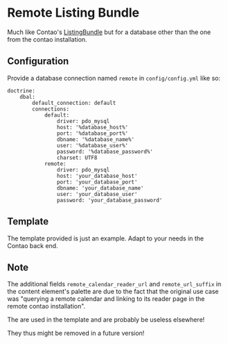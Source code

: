 # Remote Listing Bundle

Much like Contao's [ListingBundle](https://github.com/contao/contao/tree/4.x/listing-bundle)
but for a database other than the one from the contao installation.

## Configuration

Provide a database connection named `remote` in `config/config.yml` like so:
```
doctrine:
    dbal:
        default_connection: default
        connections:
            default:
                driver: pdo_mysql
                host: '%database_host%'
                port: '%database_port%'
                dbname: '%database_name%'
                user: '%database_user%'
                password: '%database_password%'
                charset: UTF8
            remote:
                driver: pdo_mysql
                host: 'your_database_host'
                port: 'your_database_port'
                dbname: 'your_database_name'
                user: 'your_database_user'
                password: 'your_database_password'
```

## Template

The template provided is just an example. Adapt to your needs in the Contao back end.


## Note

The additional fields `remote_calendar_reader_url` and `remote_url_suffix` 
in the content element's palette are due to the fact that the original use case
was "querying a remote calendar and linking to its reader page in the remote contao installation".

The are used in the template and are probably be useless elsewhere!

They thus might be removed in a future version!
